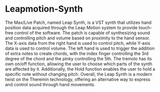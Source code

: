 # Leapmotion-Synth

The Max/Live Patch, named Leap Synth, is a VST synth that utilizes hand position data acquired through the Leap Motion system to provide touch-free control of the software. The patch is capable of synthesizing sound and controlling pitch and volume based on proximity to the hand sensor. The X-axis data from the right hand is used to control pitch, while Y-axis data is used to control volume. The left hand is used to trigger the addition of extra notes to create chords, with the index finger controlling the 3rd degree of the chord and the pinky controlling the 5th. The tremolo has its own on/off function, allowing the user to choose which parts of the synth are affected by it. Additionally, the Hold function enables the user to hold a specific note without changing pitch. Overall, the Leap Synth is a modern twist on the Theremin technology, offering an alternative way to express and control sound through hand movements.
